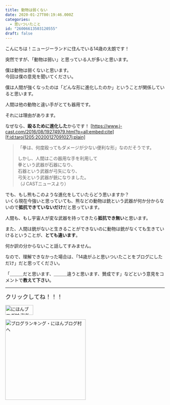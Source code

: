 ```yaml
---
title: 動物は弱くない
date: 2020-01-27T00:19:46.000Z
categories:
  - 思いついたこと
id: "26006613503120555"
draft: false
---
```

こんにちは！ニュージーランドに住んでいる14歳の太朗です！

突然ですが、「動物は弱い」と思っている人が多いと思います。

僕は動物は弱くないと思います。<br />
今回は僕の意見を聞いてください。

僕は人間が強くなったのは「どんな形に進化したのか」ということが関係していると思います。


<!-- more -->



人間は他の動物と違い手がとても器用です。

それには理由があります。

なぜなら、<b>殴るために進化した</b>からです！
[https://www.j-cast.com/2016/08/19274979.html?p=all:embed:cite][f:id:taroj1205:20200127091027j:plain]

> 
> 「拳は、何度殴ってもダメージが少ない便利な形」なのだそうです。
> 
> しかし、人間はこの器用な手を利用して<br />
> 拳という武器が石器になり、<br />
> 石器という武器が弓矢になり、<br />
> 弓矢という武器が銃になりました。<br />
> （J CASTニュースより）

でも、もし熊もこのような進化をしていたらどう思いますか？<br />
いくら現在今強いと思っていても、熊などの動物は銃という武器が何か分からないので<b>抵抗できていないだけ</b>だと思っています。<br />

人間も、もし宇宙人が変な武器を持ってきたら<b>抵抗でき無い</b>と思います。

また、人間は銃がないと生きることができないのに動物は銃がなくても生きていけるということが、<b>とても違います</b>。

何か訳の分からないこと話してすみません。

なので、理解できなかった場合は、「14歳がふと思いついたことをブログにしただけ」だと思ってください。

「＿＿＿だと思います、＿＿＿違うと思います、賛成です」などという意見をコメントで<b>教えて下さい</b>。

<hr />

<span style="font-size: 130%">クリックしてね！！！</span>
<p><a href="https://overseas.blogmura.com/ranking/in?p_cid=10927073" target="_blank"><img src="https://b.blogmura.com/overseas/88_31.gif" alt="にほんブログ村 海外生活ブログへ" width="88" height="31" border="0" /></a></p>
<p><a href="https://blogmura.com/ranking/in?p_cid=10927073" target="_blank"><img src="https://b.blogmura.com/original/11502" alt="ブログランキング・にほんブログ村へ" width="254" border="0" /></a></p>
